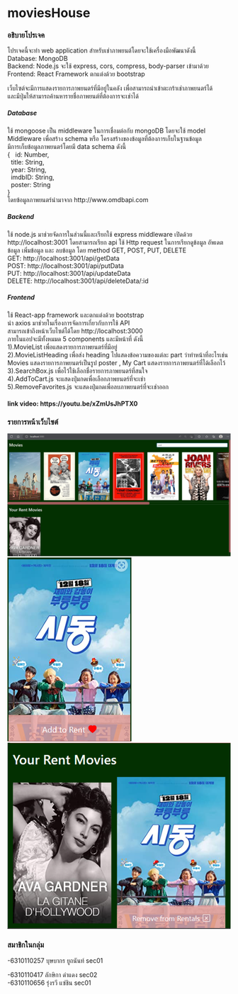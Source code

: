 # moviesHouse
<h3>อธิบายโปรเจค</h3>
<p> โปรเจคนี้จะทำ web application สำหรับเช่าภาพยนต์โดยจะใช้เครื่องมือพัฒนาดังนี้</br>
  Database: MongoDB</br>
  Backend: Node.js จะใช้ express, cors, compress, body-parser เข้ามาด้วย</br>
  Frontend: React Framework ตกแต่งด้วย bootstrap</br>
  
</p>
<p>เว็บไซต์จะมีการแสดงรายการภาพยนตร์ที่มีอยู่ในคลัง เพื่อสามารถนำเข้าตะกร้าเช่าภาพยนตร์ได้</br>
   และมีปุ่มให้สามารถค้านหารายชื่อภาพยนต์ที่ต้องการจะเช่าได้
</p>

<p><h5>Database</h5>
    ใช้ mongoose เป็น middleware ในการเชื่อมต่อกับ mongoDB โดยจะใช้ model Middleware เพื่อสร้าง schema หรือ โครงสร้างของข้อมูลที่ต้องการเก็บในฐานข้อมูล</br>
    มีการเก็บข้อมูลภาพยนตร์โดยมี data schema ดังนี้</br>
    { &nbsp&nbspid: Number,</br>
      &nbsp&nbsptitle: String,</br>
      &nbsp&nbspyear: String,</br>
      &nbsp&nbspimdbID: String,</br>
      &nbsp&nbspposter: String</br>
     } </br>
     โดยข้อมูลภาพยนตร์นำมาจาก  http://www.omdbapi.com
</p>
<p><h5>Backend</h5>
    ใช้ node.js มาช่วยจัดการในส่วนนี้และเรียกใช้ express middleware 
    เปิดด้วย http://localhost:3001
    โดยสามารถเรียก api ใช้ Http request ในการเรียกดูข้อมูล อัพเดตข้อมูล เพิ่มข้อมูล และ ลบข้อมูล 
    โดย method GET, POST, PUT, DELETE</br>
    GET: http://localhost:3001/api/getData</br>
    POST: http://localhost:3001/api/putData</br>
    PUT: http://localhost:3001/api/updateData</br>
    DELETE: http://localhost:3001/api/deleteData/:id</br>
    
</p>
<p><h5>Frontend</h5>
    ใช้ React-app framework และตกแต่งด้วย bootstrap </br>
    นำ axios มาช่วยในเรื่องการจัดการเกี่ยวกับการใช้ API</br>
    สามารถเข้าถึงหน้าเว็บไซต์ได้โดย http://localhost:3000</br>
    ภายในแอปจะมีทั้งหมมด 5 components และมีหน้าที่ ดังนี้</br>
    1).MovieList เพื่อแสดงรายการภาพยนตร์ที่มีอยู่</br>
    2).MovieListHeading เพื่อส่ง heading ไปแสดงข้อความของแต่ละ part ว่าทำหน้าที่อะไรเช่น Movies แสดงรายการภาพยนตร์เป็นรูป poster , My Cart แสดงรายการภาพยนตร์ที่ได้เลือกไว้</br>
    3).SearchBox.js เพื่อไว้ใช้เลือกชื่อรายการภาพยนตร์ที่สนใจ</br>
    4).AddToCart.js จะแสดงปุ่มกดเพื่อเลือกภาพยนตร์ที่จะเช่า</br>
    5).RemoveFavorites.js จะแสดงปุ่มกดเพื่อลบภาพยนตร์ที่จะเช่าออก</br>
    
</p>
<h4>link video: https://youtu.be/xZmUsJhPTX0</h4>
<h3>รายการหน้าเว็บไซต์</h3>
<img src="/frontend/assets/movies1.png" alt="main page" title=""></br>
<img src="/frontend/assets/movies2.png" alt="add a movie to your cart" title=""></br>
<img src="/frontend/assets/movies3.png" alt="My cart" title="">

  
<h3>สมาชิกในกลุ่ม</h3>
-6310110257 บุษบากร ยูถนันท์ sec01</br>

-6310110417 ลักษิกา ดำแดง sec02</br>
-6310110656 รุ่งรวี แซ่ชิน sec01</br>
